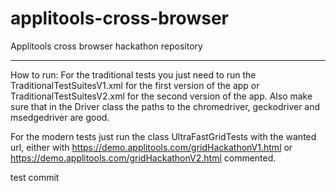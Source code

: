 # applitools-cross-browser
Applitools cross browser hackathon repository

 ************************************************
 How to run:
 For the traditional tests you just need to run the TraditionalTestSuitesV1.xml for the first version of the app or TraditionalTestSuitesV2.xml for the second version of the app. Also make sure that in the Driver class the paths to the chromedriver, geckodriver and msedgedriver are good.
 
 For the modern tests just run the class UltraFastGridTests with the wanted url, either with https://demo.applitools.com/gridHackathonV1.html or https://demo.applitools.com/gridHackathonV2.html commented.


test commit
